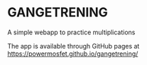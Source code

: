 GANGETRENING
============

A simple webapp to practice multiplications

The app is available through GitHub pages at https://powermosfet.github.io/gangetrening/
